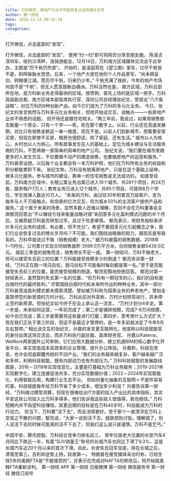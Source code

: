 ```yaml
---
title: 万科郁亮：房地产行业不可能恢复过去的增长岁月
author: 第一财经
date: 2018-12-15 08:42:34
tags: 
categories: 
---
```

打开微信，点击底部的“发现”，
<!-- more -->
打开微信，点击底部的“发现”，
使用“扫一扫”即可将网页分享至朋友圈。
陈淑贞
深圳东，桔钓沙湾畔，浪骑游艇会，12月14日，万科南方区域媒体交流会于此举办，主题是“历千帆仍热爱”。
开始时，是温庭筠在《望江南》里写，过尽千帆皆不是，斜晖脉脉水悠悠。后来，一个地产大佬在他的个人作品里写，“尚未佩妥剑，转眼便江湖。愿历尽千帆，归来仍少年。”
千帆充满了挫折，今年的地产市场何尝不是“千帆”，但无人愿意肠断白蘋洲。万科当然也是。
南方区域，万科总部所在地，是万科新业务走得最快的区域。按惯例，首先上场的是区域一把手。万科高级副总裁、南方区域本部首席执行官、深圳公司总经理张纪文，曾提出“八爪鱼战略”，对应万科的8种创新产品，如今它们成为了万科的多元化业务。
今日，张纪文的发言依然与万科多元化业务相关，但他开始谈交互、谈触点——一些房地产业并不熟悉的话题。
但开场还是跟住宅相关。“两三年前，我说过，如果用销售额去衡量一个房企，只有一个字——死，死在那个数字上。以前，行业还在高速发展期，对比只有销售金额这一单一维度，现在不是。以前人们到新城市，想着要安家买房，但现在即使不买房，租房也很舒适，除了家庭，还有生活。”
城市以人为核心，乡村也以人为核心，所有故事发生在人的基础上。定位为城乡建设与生活服务商的万科，不愿再做一家简单的简单的地产公司。
张纪文说，“我们要在城市里跟更多的人发生交互，不仅要做不动产的建造销售，也要做房地产的运营和服务。”
万科甚至设想，以后每个业主都会有一本万科护照，他们在万科所有业务的权益和积分都能累积下来。
张纪文称，万科没有脱离房地产，只是在这个基础上延伸，做多元化服务。参与城市的建设，靠单一的住宅销售是无法成功的。
如直至目前，万科南方区域中，长租公寓业务泊寓已进入10个城市，共281个项目，共24万套，服务租户7万人；教育业务已进入12个城市，共85个项目，可提供8万个学位，学生授课人数达10万人。
“未来的万科，由过往30年积累百万级客户，变为每年与人千万级触点，和场景的亿次交互，将为城乡50%的主流客户提供产品和服务。”
这个属于未来的场景，显然多数人还难以理解，否则不会在万科董事会主席郁亮回答出“不以赚钱亏钱来衡量战略对错”来回答多元化盈利模式问题的半个月后，又被质疑万科是否转型过早，且过于忧患审慎。
郁亮表示，用财务指标来评价多元化业务的成绩，有必要，但不充分“。希望不要因多元化引起概念之争，我们行业会恢复过去的增长岁月吗？不可能。我们围绕战略做的努力，跟现实是有联系的。万科早就说过不做（销售规模）老大。”
据万科披露的销售数据，2018年1~11月份，公司累计实现合同销售面积 3599.0万平方米，合同销售金额5439.5亿元。 就前三季度的销售而言，销售增长不足一成。
第一财经问，万科不做老大，但可以接受失去前三的位置？万科能接受规模多少的倒退？
郁亮告诉第一财经，“万科正在跑一场马拉松，跑马拉松不可能每时每刻都是第一名。”至于是否能接受失去前三的位置，能否接受规模的倒退，郁亮狡黠地拒绝回答。
郁亮对第一财经表示，虽然暂时失去第一名的位置，“但万科有一颗冠军的心，我们的目标是白银时代的最终胜利。”
尽管围绕白银时代和未来所作出的种种业务，其中一部分万科甚至连盈利模式都未摸索清楚。譬如被万科称为探索业务的养老地产，譬如全面暂停签约新房源的万村计划。
万科此前对外宣称，万村计划照常进行，并未停止签约新房源。但张纪文如今终于在会上承认这一流言。
“万村计划分4步走。第一步是，未来如何运营，一年前完成了；第二步是铺排规模，完成7-8万间规模，如今也已完成；第三步是需要将这些量进行打磨；第四步，思考用什么方式扩大？现在我们正处于第三阶段，但这不是最近才暂停的，是一年多前就决定了今年9月左右暂停。”
相比谈交互的张纪文，孙嘉的发言更互联网化，他宣称以科技赋能官的身份出席这场交流会，而非万科执行副总裁、首席财务官。
孙嘉以Katerra、WeWork两家国外公司举例，它们应用大数据分析、建立机遇BIM的核心数字化开发平台，来实现低成本高效率的企业管理，提升办公体验。
孙嘉称，科技在改变，也许会彻底颠覆传统的不动产业。“我们的业务越来越复杂，客户越来越广泛和多样，利用科技赋能，既有内部动力也有外部压力。”
万科科技赋能的发展路线图是，2016－2018年实现信息化，主要是打基础为万科业务服务；2019-2021年实现数字化，建立连接促进共享，充分实现数据价值；2022－2024年实现智能化，利用智能应用，构建行业生态平台。
但如何量化抽象的互联网＋不是件容易的事，科技赋能每年给万科节省了多少成本，增加多少利润？
孙嘉告诉第一财经，“万科做过模型测算，但现在很难给出IT方面的投入产出比的具体指标，其实平安这些公司投入比万科多得多，他们告诉我这些投入很值得，我也相信。”
万科短期内并不指望科技赚钱，其更远期的目标是在万科40岁时，科技能成为万科的行动力。
但当下，万科要“活下去”，而且活得更好。至于那个一直漂浮在万科上空驱之不散的问题，郁亮说，“大家一说到活下去，就联想到讨饭，理解错了，别人说活下去的时候可能真的活不下去了，但我们这么说只是谨慎。万科不是乞丐。”
 
 
中国平安、腾讯控股、万科综合竞争力排名前三。
常年位居老大位置的长安汽车4月同比下跌近一半，有着“SUV销量王”称号的长城汽车也同比下滑了9.3%，这是长城汽车近20个月以来的首次下滑。自此，长安失去冠军宝座，排在长城之后，滑落至第三。吉利却逆势上扬，跃居第一。
特朗普在接受媒体采访时称，已经生效5年的美韩FTA是“不能接受的”，并表示在完成对NAFTA的修改后，将开始就美韩FTA重新谈判。
第一财经
APP
第一财经
日报微博
第一财经
微信服务号
第一财经
微信订阅号
